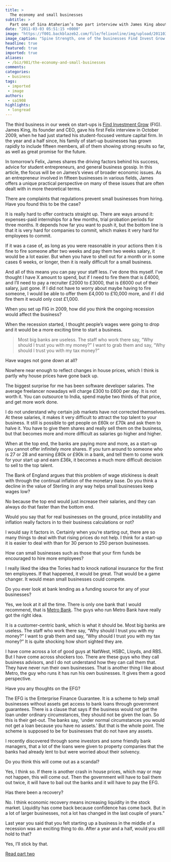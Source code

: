 ```yaml
---
title: >
  The economy and small businesses
subtitle: >
  Part one of Sina Ataherian’s two part interview with James King about Find Invest Grow, the student-focus venture capital firm he founded in late 2009
date: "2011-03-03 05:51:15 +0000"
image: "https://f001.backblazeb2.com/file/felixonline/img/upload/201103030547-ks607-smallbus.jpg"
image_caption: "Spine Strength, one of the businesses Find Invest Grow has supported"
headline: true
featured: true
imported: true
aliases:
 - /biz/981/the-economy-and-small-businesses
comments:
categories:
 - business
tags:
 - imported
 - image
authors:
 - sa1908
highlights:
 - longread
---
```


The third business in our week on start-ups is [Find Investment Grow](http://www.findinvestgrow.com/) (FIG). James King, its founder and CEO, gave his first Felix interview in October 2009, when he had just started his student-focused venture capital firm. In the year and a half since, his family of start-up businesses has grown rapidly to include fifteen members, all of them showing strong results so far, as well as great promise for the future.

In tomorrow’s Felix, James shares the driving factors behind his success, advice for student entrepreneurs, and general business gossip. In this article, the focus will be on James’s views of broader economic issues. As an entrepreneur involved in fifteen businesses in various fields, James offers a unique practical perspective on many of these issues that are often dealt with in more theoretical terms.

There are complaints that regulations prevent small businesses from hiring. Have you found this to be the case?

It is really hard to offer contracts straight up. There are ways around it: expenses-paid internships for a few months, trial probation periods for three months. It depends how far you want to push it, but the bottom line is that it is very hard for companies to commit, which makes it very hard for employees to commit.

If it was a case of, as long as you were reasonable in your actions then it is fine to fire someone after two weeks and pay them two weeks salary, it would be a lot easier. But when you have to shell out for a month or in some cases 6 weeks, or longer, then it is really difficult for a small business.

And all of this means you can pay your staff less. I’ve done this myself. I’ve thought I have X amount to spend, but if I need to fire them that is £4000, and I’ll need to pay a recruiter £2000 to £3000, that is £6000 out of their salary, just gone. If I did not have to worry about maybe having to fire someone, I would be able to offer them £4,000 to £10,000 more, and if I did fire them it would only cost £1,000.

When you set up FIG in 2009, how did you think the ongoing recession would affect the business?

When the recession started, I thought people’s wages were going to drop and it would be a more exciting time to start a business.

> Most big banks are useless. The staff who work there say, “Why should I trust you with my money?” I want to grab them and say, “Why should I trust you with my tax money?”

Have wages not gone down at all?

Nowhere near enough to reflect changes in house prices, which I think is partly why house prices have gone back up.

The biggest surprise for me has been software developer salaries. The average freelancer nowadays will charge £300 to £600 per day. It is not worth it. You can outsource to India, spend maybe two thirds of that price, and get more work done.

I do not understand why certain job markets have not corrected themselves. At these salaries, it makes it very difficult to attract the top talent to your business. It still is possible to get people on £60k or £70k and ask them to halve it. You have to give them shares and really sell them on the business, but that becomes more and more difficult as salaries go higher and higher.

When at the top end, the banks are paying more and more, as a start-up you cannot offer infinitely more shares. If you turn around to someone who is 27 or 28 and earning £80k or £90k in a bank, and tell them to come work for your start up and earn £36k, it becomes a much more difficult decision to sell to the top talent.

The Bank of England argues that this problem of wage stickiness is dealt with through the continual inflation of the monetary base. Do you think a decline in the value of Sterling in any way helps small businesses keep wages low?

No because the top end would just increase their salaries, and they can always do that faster than the bottom end.

Would you say that for real businesses on the ground, price instability and inflation really factors in to their business calculations or not?

I would say it factors in. Certainly when you’re starting out, there are so many things to deal with that rising prices do not help. I think for a start-up it is easier to deal with than for 30 person to 250 person businesses.

How can small businesses such as those that your firm funds be encouraged to hire more employees?

I really liked the idea the Tories had to knock national insurance for the first ten employees. If that happened, it would be great. That would be a game changer. It would mean small businesses could compete.

Do you ever look at bank lending as a funding source for any of your businesses?

Yes, we look at it all the time. There is only one bank that I would recommend, that is [Metro Bank](http://www.metrobankonline.co.uk). The guys who run Metro Bank have really got the right idea.

It is a customer-centric bank, which is what it should be. Most big banks are useless. The staff who work there say, “Why should I trust you with my money?” I want to grab them and say, “Why should I trust you with my tax money?” It is quite shocking how short sighted they are.

I have come across a lot of good guys at NatWest, HSBC, Lloyds, and RBS. But I have come across shockers too. There are these guys who they call business advisors, and I do not understand how they can call them that. They have never run their own businesses. That is another thing I like about Metro, the guy who runs it has run his own businesses. It gives them a good perspective.

Have you any thoughts on the EFG?

The EFG is the Enterprise Finance Guarantee. It is a scheme to help small businesses without assets get access to bank loans through government guarantees. There is a clause that says if the business would not get the loan under ordinary circumstances, they should not be given the loan. So this is their get-out. The banks say, ‘under normal circumstances you would not get a loan because you have no assets.’ But that is the whole point. The scheme is supposed to be for businesses that do not have any assets.

I recently discovered through some investors and some friendly bank managers, that a lot of the loans were given to property companies that the banks had already lent to but were worried about their solvency.

Do you think this will come out as a scandal?

Yes, I think so. If there is another crash in house prices, which may or may not happen, this will come out. Then the government will have to bail them out twice, it will have to bail out the banks and it will have to pay the EFG.

Has there been a recovery?

No. I think economic recovery means increasing liquidity in the stock market. Liquidity has come back because confidence has come back. But in a lot of larger businesses, not a lot has changed in the last couple of years.”

Last year you said that you felt starting up a business in the middle of a recession was an exciting thing to do. After a year and a half, would you still hold to that?

Yes, I’ll stick by that.

[Read part two](http://felixonline.co.uk/?article=1013)
